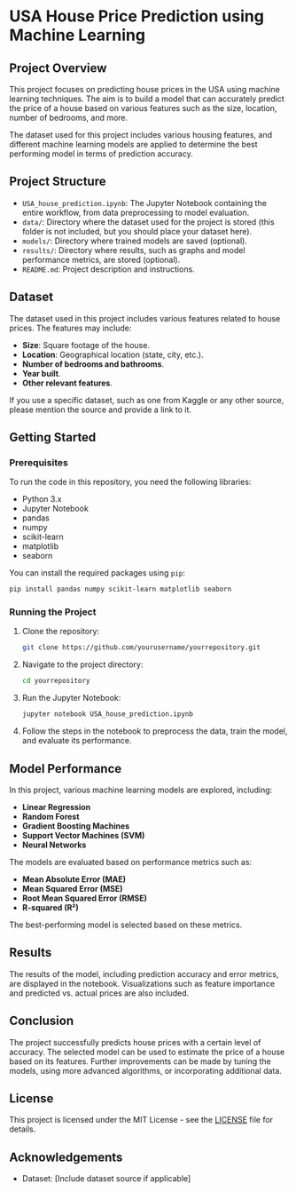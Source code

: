 # USA House Price Prediction using Machine Learning

## Project Overview

This project focuses on predicting house prices in the USA using machine learning techniques. The aim is to build a model that can accurately predict the price of a house based on various features such as the size, location, number of bedrooms, and more.

The dataset used for this project includes various housing features, and different machine learning models are applied to determine the best performing model in terms of prediction accuracy.

## Project Structure

- `USA_house_prediction.ipynb`: The Jupyter Notebook containing the entire workflow, from data preprocessing to model evaluation.
- `data/`: Directory where the dataset used for the project is stored (this folder is not included, but you should place your dataset here).
- `models/`: Directory where trained models are saved (optional).
- `results/`: Directory where results, such as graphs and model performance metrics, are stored (optional).
- `README.md`: Project description and instructions.

## Dataset

The dataset used in this project includes various features related to house prices. The features may include:

- **Size**: Square footage of the house.
- **Location**: Geographical location (state, city, etc.).
- **Number of bedrooms and bathrooms**.
- **Year built**.
- **Other relevant features**.

If you use a specific dataset, such as one from Kaggle or any other source, please mention the source and provide a link to it.

## Getting Started

### Prerequisites

To run the code in this repository, you need the following libraries:

- Python 3.x
- Jupyter Notebook
- pandas
- numpy
- scikit-learn
- matplotlib
- seaborn

You can install the required packages using `pip`:

```bash
pip install pandas numpy scikit-learn matplotlib seaborn
```

### Running the Project

1. Clone the repository:
   ```bash
   git clone https://github.com/yourusername/yourrepository.git
   ```
2. Navigate to the project directory:
   ```bash
   cd yourrepository
   ```
3. Run the Jupyter Notebook:
   ```bash
   jupyter notebook USA_house_prediction.ipynb
   ```
4. Follow the steps in the notebook to preprocess the data, train the model, and evaluate its performance.

## Model Performance

In this project, various machine learning models are explored, including:

- **Linear Regression**
- **Random Forest**
- **Gradient Boosting Machines**
- **Support Vector Machines (SVM)**
- **Neural Networks**

The models are evaluated based on performance metrics such as:

- **Mean Absolute Error (MAE)**
- **Mean Squared Error (MSE)**
- **Root Mean Squared Error (RMSE)**
- **R-squared (R²)**

The best-performing model is selected based on these metrics.

## Results

The results of the model, including prediction accuracy and error metrics, are displayed in the notebook. Visualizations such as feature importance and predicted vs. actual prices are also included.

## Conclusion

The project successfully predicts house prices with a certain level of accuracy. The selected model can be used to estimate the price of a house based on its features. Further improvements can be made by tuning the models, using more advanced algorithms, or incorporating additional data.

## License

This project is licensed under the MIT License - see the [LICENSE](LICENSE) file for details.

## Acknowledgements

- Dataset: [Include dataset source if applicable]
